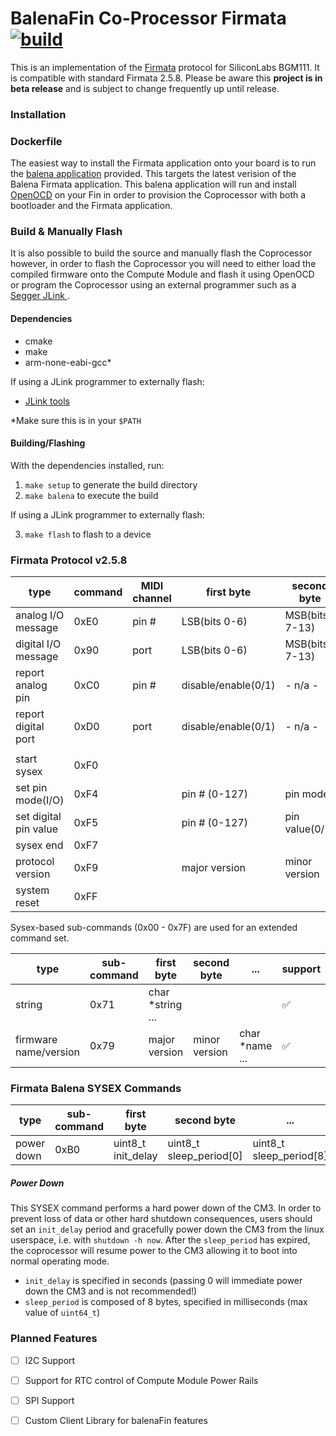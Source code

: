 # BalenaFin Co-Processor Firmata [![build](https://img.shields.io/badge/release-beta-brightgreen.svg)]()

This is an implementation of the [Firmata](https://github.com/firmata/protocol) protocol for SiliconLabs BGM111. It is compatible with standard Firmata 2.5.8. Please be aware this **project is in beta release** and is subject to change frequently up until release.

### Installation

### Dockerfile

The easiest way to install the Firmata application onto your board is to run the [balena application](https://github.com/balena-io-playground/balena-fin-firmata-flash) provided. This targets the latest verision of the Balena Firmata application. This balena application will run and install [OpenOCD](http://openocd.org/) on your Fin in order to provision the Coprocessor with both a bootloader and the Firmata application.

### Build & Manually Flash

It is also possible to build the source and manually flash the Coprocessor however, in order to flash the Coprocessor you will need to either load the compiled firmware onto the Compute Module and flash it using OpenOCD or program the Coprocessor using an external programmer such as a [Segger JLink ](https://www.segger.com/products/debug-probes/j-link/).

#### Dependencies

 - cmake
 - make
 - arm-none-eabi-gcc*

If using a JLink programmer to externally flash:

 - [JLink tools](https://www.segger.com/jlink-software.html)

*Make sure this is in your `$PATH`

#### Building/Flashing

With the dependencies installed, run:

1. `make setup` to generate the build directory
2. `make balena` to execute the build

If using a JLink programmer to externally flash:

3. `make flash` to flash to a device

### Firmata Protocol v2.5.8

| type                  | command | MIDI channel | first byte          | second byte     | support              |
| --------------------- | ------- | ------------ | ------------------- | --------------- | -------------------- |
| analog I/O message    | 0xE0    | pin #        | LSB(bits 0-6)       | MSB(bits 7-13)  |          ✅          |
| digital I/O message   | 0x90    | port         | LSB(bits 0-6)       | MSB(bits 7-13)  |          ✅          |
| report analog pin     | 0xC0    | pin #        | disable/enable(0/1) | - n/a -         |          ✅          |
| report digital port   | 0xD0    | port         | disable/enable(0/1) | - n/a -         |          ✅          |
|                       |         |              |                     |                 |                      |
| start sysex           | 0xF0    |              |                     |                 |          ✅          |
| set pin mode(I/O)     | 0xF4    |              | pin # (0-127)       | pin mode        |          ✅          |
| set digital pin value | 0xF5    |              | pin # (0-127)       | pin value(0/1)  |          ✅          |
| sysex end             | 0xF7    |              |                     |                 |          ✅          |
| protocol version      | 0xF9    |              | major version       | minor version   |          ✅          |
| system reset          | 0xFF    |              |                     |                 |          ✅          |

Sysex-based sub-commands (0x00 - 0x7F) are used for an extended command set.

| type                  | sub-command | first byte       | second byte   | ...            | support             |
| --------------------- | -------     | ---------------  | ------------- | -------------- | --------------------|
| string                | 0x71        | char *string ... |               |                |          ✅          |
| firmware name/version | 0x79        | major version    | minor version | char *name ... |          ✅          |

### Firmata Balena SYSEX Commands

| type                  | sub-command | first byte         | second byte             | ...                     | support |
| --------------------- | ----------- | ------------------ | ----------------------- | ----------------------- | ------- |
| power down            | 0xB0        | uint8_t init_delay | uint8_t sleep_period[0] | uint8_t sleep_period[8] |  ✅     |

##### Power Down

This SYSEX command performs a hard power down of the CM3. In order to prevent loss of data or other hard shutdown consequences, users should set an `init_delay` period and gracefully power down the CM3 from the linux userspace, i.e. with `shutdown -h now`. After the `sleep_period` has expired, the coprocessor will resume power to the CM3 allowing it to boot into normal operating mode.

- `init_delay` is specified in seconds (passing 0 will immediate power down the CM3 and is not recommended!)
- `sleep_period` is composed of 8 bytes, specified in milliseconds (max value of `uint64_t`)

### Planned Features

- [ ] I2C Support
- [ ] Support for RTC control of Compute Module Power Rails
- [ ] SPI Support
- [ ] Custom Client Library for balenaFin features

